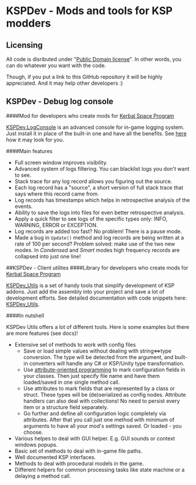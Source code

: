 # KSPDev - Mods and tools for KSP modders

## Licensing

All code is disributed under "[Public Domain license](https://en.wikipedia.org/wiki/Public_domain)". In other words, you can do
whatever you want with the code.

Though, if you put a link to this GitHub repository it will be highly appreciated. And it may help other developers :)

## KSPDev - Debug log console
####Mod for developers who create mods for [Kerbal Space Program](http://www.kerbalspaceprogram.com/)

[KSPDev.LogConsole](https://github.com/ihsoft/KSPDev/tree/master/Sources/LogConsole) is an advanced console for in-game logging
system. Just install it in place of the built-in one and have all the benefits. See [here](http://imgur.com/a/rwAyt) how it may look for you.

####Main features
* Full screen window improves visibility.
* Advanced system of logs filtering. You can blacklist logs you don't want to see.
* Stack trace for any log record allows you figuring out the source.
* Each log record has a "source", a short version of full stack trace that says where this record came from.
* Log records has timestamps which helps in retrospective analysis of the events.
* Ability to save the logs into files for even better retrospective analysis.
* Apply a quick filter to see logs of the specific types only: INFO, WARNING, ERROR or EXCEPTION.
* Log records are added too fast? No problem! There is a pause mode.
* Made a bug in `Update()` method and log records are being written at a rate of 100 per second? Problem solved: make use of the two
new modes. In _Condensed_ and _Smart_ modes high frequency records are collapsed into just one line!

##KSPDev - Client utilites
####Library for developers who create mods for [Kerbal Space Program](http://www.kerbalspaceprogram.com/)

[KSPDev_Utils](https://github.com/ihsoft/KSPDev/tree/master/Sources/Utils) is a set of handy tools that simplify development of KSP
addons. Just add the assembly into your project and save a lot of development efforts. See detailed documentation with code snippets here: [KSPDev_Utils](http://ihsoft.github.io/KSPDev/Utils).

####In nutshell

KSPDev Utils offers a lot of different tools. Here is some examples but there are more features (see docs)!
* Extensive set of methods to work with config files
  * Save or load simple values without dealing with string<=>type conversion. The type will be detected from the argument, and
  built-in converters will handle any C# or KSP/Unity type transformation.
  * Use [attribute-oriented programming](https://en.wikipedia.org/wiki/Attribute-oriented_programming) to mark configuration fields in
  your classes. Then just specify file name and have them loaded/saved in one single method call.
  * Use attributes to mark fields that are represented by a class or struct. These types will be (de)serialized as config nodes.
  Attribute handlers can also deal with collections! No need to persist every item or a structure field separately.
  * Go further and define all configuration logic completely via attributes. After that you call just one method with minimum of
  arguments to have all your mod's settings saved. Or loaded - you choose.
* Various helpes to deal with GUI helper. E.g. GUI sounds or context windows popups.
* Basic set of methods to deal with in-game file paths.
* Well documented KSP interfaces.
* Methods to deal with procedural models in the game.
* Different helpers for common processing tasks like state machine or a delaying a method call.
